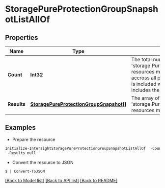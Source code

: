 # StoragePureProtectionGroupSnapshotListAllOf
## Properties

Name | Type | Description | Notes
------------ | ------------- | ------------- | -------------
**Count** | **Int32** | The total number of &#39;storage.PureProtectionGroupSnapshot&#39; resources matching the request, accross all pages. The &#39;Count&#39; attribute is included when the HTTP GET request includes the &#39;$inlinecount&#39; parameter. | [optional] 
**Results** | [**StoragePureProtectionGroupSnapshot[]**](StoragePureProtectionGroupSnapshot.md) | The array of &#39;storage.PureProtectionGroupSnapshot&#39; resources matching the request. | [optional] 

## Examples

- Prepare the resource
```powershell
Initialize-IntersightStoragePureProtectionGroupSnapshotListAllOf  -Count null `
 -Results null
```

- Convert the resource to JSON
```powershell
$ | Convert-ToJSON
```

[[Back to Model list]](../README.md#documentation-for-models) [[Back to API list]](../README.md#documentation-for-api-endpoints) [[Back to README]](../README.md)

